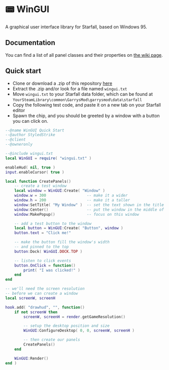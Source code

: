# 📟 WinGUI

A graphical user interface library for Starfall, based on Windows 95.

## Documentation

You can find a list of all panel classes and their properties on [the wiki page](https://github.com/StyledStrike/starfall-wingui/wiki).

## Quick start

- Clone or download a .zip of this repository [here](https://github.com/StyledStrike/starfall-wingui/archive/refs/heads/main.zip)
- Extract the .zip and/or look for a file named `wingui.txt`
- Move `wingui.txt` to your Starfall data folder, which can be found at `YourSteamLibrary\common\GarrysMod\garrysmod\data\starfall`
- Copy the following test code, and paste it on a new tab on your Starfall editor
- Spawn the chip, and you should be greeted by a window with a button you can click on.

```lua
--@name WinGUI Quick Start
--@author StyledStrike
--@client
--@owneronly

--@include wingui.txt
local WinGUI = require( "wingui.txt" )

enableHud( nil, true )
input.enableCursor( true )

local function CreatePanels()
    -- create a test window
    local window = WinGUI:Create( "Window" )
    window.w = 300                  -- make it a wider
    window.h = 200                  -- make it a taller
    window:SetTitle( "My Window" )  -- set the text shown in the title bar
    window:Center()                 -- put the window in the middle of the screen
    window:MakePopup()              -- focus on this window

    -- add a test button to the window
    local button = WinGUI:Create( "Button", window )
    button.text = "Click me!"

    -- make the button fill the window's width
    -- and pinned to the top
    button:Dock( WinGUI.DOCK.TOP )

    -- listen to click events
    button.OnClick = function()
        print( "I was clicked!" )
    end
end

-- we'll need the screen resolution
-- before we can create a window
local screenW, screenH

hook.add( "drawhud", "", function()
    if not screenW then
        screenW, screenH = render.getGameResolution()

        -- setup the desktop position and size
        WinGUI:ConfigureDesktop( 0, 0, screenW, screenH )

        -- then create our panels
        CreatePanels()
    end

    WinGUI:Render()
end )
```
